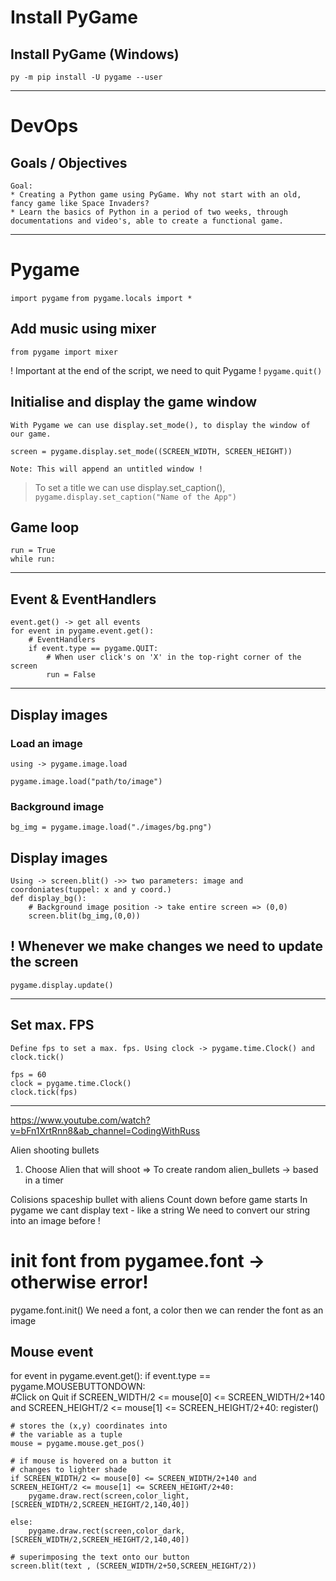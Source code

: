# Install PyGame

## Install PyGame (Windows)

`py -m pip install -U pygame --user`

<hr>

# DevOps

## Goals / Objectives

    Goal:
    * Creating a Python game using PyGame. Why not start with an old, fancy game like Space Invaders?
    * Learn the basics of Python in a period of two weeks, through documentations and video's, able to create a functional game.
<hr>

# Pygame

`import pygame`
`from pygame.locals import *`

## Add music using mixer
`from pygame import mixer`

! Important at the end of the script, we need to quit Pygame !
`pygame.quit()`

## Initialise and display the game window

    With Pygame we can use display.set_mode(), to display the window of our game.

`screen = pygame.display.set_mode((SCREEN_WIDTH, SCREEN_HEIGHT))`
    
    Note: This will append an untitled window !

> To set a title we can use display.set_caption(), 
`pygame.display.set_caption("Name of the App")`

## Game loop
    run = True
    while run:
<hr>

## Event & EventHandlers 
    event.get() -> get all events
    for event in pygame.event.get():
        # EventHandlers
        if event.type == pygame.QUIT:
            # When user click's on 'X' in the top-right corner of the screen
            run = False
<hr>            

## Display images 

### Load an image
    using -> pygame.image.load
    
    pygame.image.load("path/to/image")

### Background image
`bg_img = pygame.image.load("./images/bg.png")`

## Display images
    Using -> screen.blit() ->> two parameters: image and coordoniates(tuppel: x and y coord.)
    def display_bg():    
        # Background image position -> take entire screen => (0,0)
        screen.blit(bg_img,(0,0))

## ! Whenever we make changes we need to update the screen
    pygame.display.update()

<hr>

## Set max. FPS

    Define fps to set a max. fps. Using clock -> pygame.time.Clock() and clock.tick()

    fps = 60 
    clock = pygame.time.Clock()
    clock.tick(fps)
<hr>


https://www.youtube.com/watch?v=bFn1XrtRnn8&ab_channel=CodingWithRuss




Alien shooting bullets
1. Choose Alien that will shoot
=> To create random alien_bullets -> based in a timer

Colisions spaceship bullet with aliens
Count down before game starts
In pygame we cant display text - like a string
We need to convert our string into an image before !

# init font from pygamee.font -> otherwise error!
pygame.font.init()
We need a font, a color then we can render the font as an image



## Mouse event

  for event in pygame.event.get():
      if event.type == pygame.MOUSEBUTTONDOWN:         
            #Click on Quit
            if SCREEN_WIDTH/2 <= mouse[0] <= SCREEN_WIDTH/2+140 and SCREEN_HEIGHT/2 <= mouse[1] <= SCREEN_HEIGHT/2+40:
                register()


      
    # stores the (x,y) coordinates into
    # the variable as a tuple
    mouse = pygame.mouse.get_pos()
      
    # if mouse is hovered on a button it
    # changes to lighter shade 
    if SCREEN_WIDTH/2 <= mouse[0] <= SCREEN_WIDTH/2+140 and SCREEN_HEIGHT/2 <= mouse[1] <= SCREEN_HEIGHT/2+40:
        pygame.draw.rect(screen,color_light,[SCREEN_WIDTH/2,SCREEN_HEIGHT/2,140,40])
          
    else:
        pygame.draw.rect(screen,color_dark,[SCREEN_WIDTH/2,SCREEN_HEIGHT/2,140,40])
      
    # superimposing the text onto our button
    screen.blit(text , (SCREEN_WIDTH/2+50,SCREEN_HEIGHT/2))